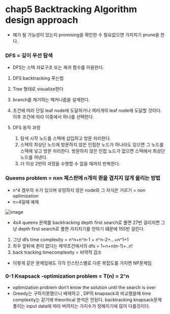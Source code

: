 # chap5 Backtracking Algorithm design approach

- 해가 될 가능성이 있는지 promising을 확인한 수 필요없으면 가지치기 prune을 한다.

### DFS = 깊이 우선 탐색

- DFS는 스택 자료구조 또는 재귀 함수를 이용한다.

1. DFS backtracking 푸는법

1. Tree 형태로 visualize한다
2. branch를 제거하는 메커니즘을 설계한다.
3. 조건에 따라 단일 leaf node에 도달하거나 여러개의 leaf node에 도달할 것이다. 이후 조건에 따라 이중에서 하나를 선택한다.
1. DFS 동작 과정
    1. 탐색 시작 노드를 스택에 삽입하고 방문 처리한다.
    2. 스택의 최상단 노드에 방문하지 않은 인접한 노드가 하나라도 있으면 그 노드를 스택에 넣고 방문 처리한다. 방문하지 않은 인접 노드가 없으면 스택에서 최상단 노드를 꺼낸다.
    3. 더 이상 2번의 과정을 수행할 수 없을 때까지 반복한다.

### Queens problem  = nxn 체스판에 n개의 퀸을 겹치지 않게 올리는 방법

- n^4 경우의 수가 있으며 유망하지 않은 node와 그 자식은 거르기 = non optimization
- n=4일때 예제

![image](https://user-images.githubusercontent.com/43203949/215635076-c77cb1ef-22ed-4488-a451-916c7a52a6c9.png)


- 4x4 queens 문제를 backtracking depth first search로 풀면 27번 걸리지면 그냥 depth first search로 풀면 가지치기를 안하기 떄문에 155번 걸린다.
1. 그냥 dfs time complexity = n^n+n^n-1 + n^n-2+…+n^1+1
2. 좌우 앞뒤에 퀸이 없다는 제약조건에서의 dfs = 1+n+n(n-1)+..n! 
3. back tracking timecomplexity = 비약적 감소
- 이렇게 같은 문제임에도 각각 인스턴스별로 다른 복잡도를 가지면 NP문제임

### 0-1 Knapsack -optimization problem = T(n) = 2^n

- optimization problem don’t know the solution until the search is over
- Greedy는 구하지못했으니 배제하고 , DP의 knapsack과 비교했을때 time complexity는 같기에 theoritical 분석은 안된다. backtracking knapsack문제풀이는 input data에 따라 버려지는 가지수가 정해지기에 많이 다를것이다.

